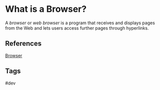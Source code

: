 # What is a Browser? 

A *browser* or *web browser* is a program that receives and displays pages from the Web and lets users access further pages through hyperlinks.

## References
[Browser](https://developer.mozilla.org/en-US/docs/Glossary/Browser)

## Tags
#dev
